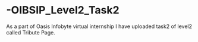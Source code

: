 # -OIBSIP_Level2_Task2
As a part of Oasis Infobyte virtual internship I have uploaded task2 of level2 called Tribute Page.
